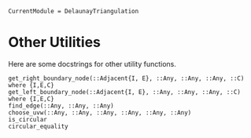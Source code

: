 ```@meta
CurrentModule = DelaunayTriangulation
```

# Other Utilities 

Here are some docstrings for other utility functions.

```@docs 
get_right_boundary_node(::Adjacent{I, E}, ::Any, ::Any, ::Any, ::C) where {I,E,C}
get_left_boundary_node(::Adjacent{I, E}, ::Any, ::Any, ::Any, ::C) where {I,E,C}
find_edge(::Any, ::Any, ::Any)
choose_uvw(::Any, ::Any, ::Any, ::Any, ::Any, ::Any)
is_circular 
circular_equality
```